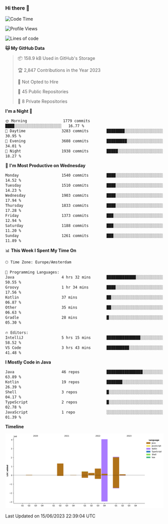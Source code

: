 ### Hi there 👋


<!--START_SECTION:waka-->
![Code Time](http://img.shields.io/badge/Code%20Time-3%2C248%20hrs%2057%20mins-blue)

![Profile Views](http://img.shields.io/badge/Profile%20Views-28-blue)

![Lines of code](https://img.shields.io/badge/From%20Hello%20World%20I%27ve%20Written-9.0%20million%20lines%20of%20code-blue)

**🐱 My GitHub Data** 

> 📦 158.9 kB Used in GitHub's Storage 
 > 
> 🏆 2,847 Contributions in the Year 2023
 > 
> 🚫 Not Opted to Hire
 > 
> 📜 45 Public Repositories 
 > 
> 🔑 8 Private Repositories 
 > 
**I'm a Night 🦉** 

```text
🌞 Morning                1779 commits        ████░░░░░░░░░░░░░░░░░░░░░   16.77 % 
🌆 Daytime                3283 commits        ████████░░░░░░░░░░░░░░░░░   30.95 % 
🌃 Evening                3608 commits        █████████░░░░░░░░░░░░░░░░   34.01 % 
🌙 Night                  1938 commits        █████░░░░░░░░░░░░░░░░░░░░   18.27 % 
```
📅 **I'm Most Productive on Wednesday** 

```text
Monday                   1540 commits        ████░░░░░░░░░░░░░░░░░░░░░   14.52 % 
Tuesday                  1510 commits        ████░░░░░░░░░░░░░░░░░░░░░   14.23 % 
Wednesday                1903 commits        ████░░░░░░░░░░░░░░░░░░░░░   17.94 % 
Thursday                 1833 commits        ████░░░░░░░░░░░░░░░░░░░░░   17.28 % 
Friday                   1373 commits        ███░░░░░░░░░░░░░░░░░░░░░░   12.94 % 
Saturday                 1188 commits        ███░░░░░░░░░░░░░░░░░░░░░░   11.20 % 
Sunday                   1261 commits        ███░░░░░░░░░░░░░░░░░░░░░░   11.89 % 
```


📊 **This Week I Spent My Time On** 

```text
🕑︎ Time Zone: Europe/Amsterdam

💬 Programming Languages: 
Java                     4 hrs 32 mins       █████████████░░░░░░░░░░░░   50.55 % 
Groovy                   1 hr 34 mins        ████░░░░░░░░░░░░░░░░░░░░░   17.56 % 
Kotlin                   37 mins             ██░░░░░░░░░░░░░░░░░░░░░░░   06.87 % 
Other                    35 mins             ██░░░░░░░░░░░░░░░░░░░░░░░   06.63 % 
Gradle                   28 mins             █░░░░░░░░░░░░░░░░░░░░░░░░   05.30 % 

🔥 Editors: 
IntelliJ                 5 hrs 15 mins       ███████████████░░░░░░░░░░   58.52 % 
VS Code                  3 hrs 43 mins       ██████████░░░░░░░░░░░░░░░   41.48 % 
```

**I Mostly Code in Java** 

```text
Java                     46 repos            ████████████████░░░░░░░░░   63.89 % 
Kotlin                   19 repos            ███████░░░░░░░░░░░░░░░░░░   26.39 % 
Shell                    3 repos             █░░░░░░░░░░░░░░░░░░░░░░░░   04.17 % 
TypeScript               2 repos             █░░░░░░░░░░░░░░░░░░░░░░░░   02.78 % 
JavaScript               1 repo              ░░░░░░░░░░░░░░░░░░░░░░░░░   01.39 % 
```



**Timeline**

![Lines of Code chart](https://raw.githubusercontent.com/powercasgamer/powercasgamer/master/assets/bar_graph.png)


 Last Updated on 15/06/2023 22:39:04 UTC
<!--END_SECTION:waka-->
